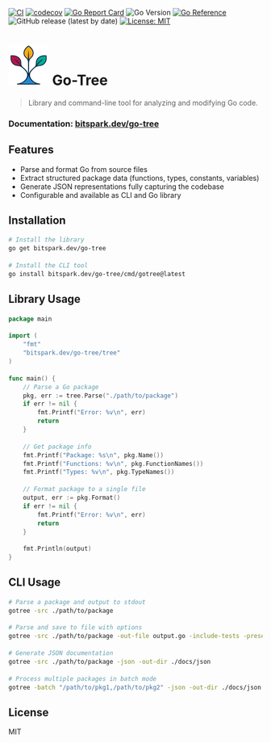 [![CI](https://github.com/Bitspark/go-tree/actions/workflows/main-pipeline.yml/badge.svg)](https://github.com/Bitspark/go-tree/actions/workflows/main-pipeline.yml)
[![codecov](https://codecov.io/gh/Bitspark/go-tree/branch/main/graph/badge.svg?token=CRRt8eRJBz)](https://app.codecov.io/gh/Bitspark/go-tree/tree/main)
[![Go Report Card](https://goreportcard.com/badge/github.com/Bitspark/go-tree)](https://goreportcard.com/report/github.com/Bitspark/go-tree)
![Go Version](https://img.shields.io/github/go-mod/go-version/Bitspark/go-tree)
[![Go Reference](https://pkg.go.dev/badge/github.com/Bitspark/go-tree.svg)](https://pkg.go.dev/bitspark.dev/go-tree)
![GitHub release (latest by date)](https://img.shields.io/github/v/release/Bitspark/go-tree)
[![License: MIT](https://img.shields.io/badge/License-MIT-yellow.svg)](https://opensource.org/licenses/MIT)

# [![](assets/go-tree@h80px.png)](https://bitspark.dev/go-tree) Go-Tree

> Library and command-line tool for analyzing and modifying Go code.

### **Documentation**: [bitspark.dev/go-tree](https://bitspark.dev/go-tree)

## Features

- Parse and format Go from source files
- Extract structured package data (functions, types, constants, variables)
- Generate JSON representations fully capturing the codebase
- Configurable and available as CLI and Go library

## Installation

```bash
# Install the library
go get bitspark.dev/go-tree

# Install the CLI tool
go install bitspark.dev/go-tree/cmd/gotree@latest
```

## Library Usage

```go
package main

import (
	"fmt"
	"bitspark.dev/go-tree/tree"
)

func main() {
	// Parse a Go package
	pkg, err := tree.Parse("./path/to/package")
	if err != nil {
		fmt.Printf("Error: %v\n", err)
		return
	}
	
	// Get package info
	fmt.Printf("Package: %s\n", pkg.Name())
	fmt.Printf("Functions: %v\n", pkg.FunctionNames())
	fmt.Printf("Types: %v\n", pkg.TypeNames())
	
	// Format package to a single file
	output, err := pkg.Format()
	if err != nil {
		fmt.Printf("Error: %v\n", err)
		return
	}
	
	fmt.Println(output)
}
```

## CLI Usage

```bash
# Parse a package and output to stdout
gotree -src ./path/to/package

# Parse and save to file with options
gotree -src ./path/to/package -out-file output.go -include-tests -preserve-formatting

# Generate JSON documentation
gotree -src ./path/to/package -json -out-dir ./docs/json

# Process multiple packages in batch mode
gotree -batch "/path/to/pkg1,/path/to/pkg2" -json -out-dir ./docs/json
```

## License

MIT
